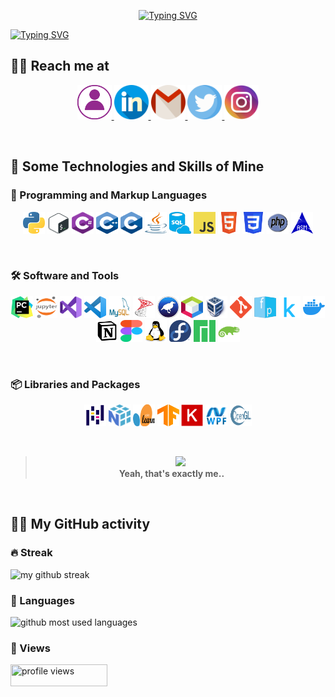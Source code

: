 
<p align="center">
<a href="https://git.io/typing-svg">
    <img src="https://readme-typing-svg.demolab.com?font=Indie+Flower&size=70&duration=3000&pause=15000&color=9D92FF&vCenter=true&multiline=true&width=500&height=150&lines=Heyyyy+Y'all!!" alt="Typing SVG" />
  </a>
</p>

<a href="https://git.io/typing-svg">
    <img src="https://readme-typing-svg.demolab.com?font=Indie+Flower&size=30&pause=1000&color=9D92FF&vCenter=true&multiline=true&width=1000&height=150&lines=I'm+jana%2C+an+outta-this-world+geek+%F0%9F%91%A9%E2%80%8D%F0%9F%92%BB+;Here+u+can+find+me+sharing+any+kind+of+stuff+that+make+sense+to+me!+;Keep+learning%2C+stay+hydrated!+and+follow+me+to+make+this+world+better+%F0%9F%90%B1%E2%80%8D%F0%9F%8F%8D" alt="Typing SVG" />
  </a>

<br>

## 🧘‍♀️ Reach me at

<p align="center">

  <a href="https://Janaherself.github.io">
      <img width="55" height="55px" src="/icons/portfolio.png" title="portfolio">
    </a>
  <a href="https://www.linkedin.com/in/jana-abusaa">
      <img width="55" height="55px" src="/icons/linkedin.png" title="linkedIn">
    </a>
  <a href="mailto:jana.abusaa@gmail.com">
      <img width="55" height="55px" src="/icons/gmail.png" title="email">
    </a>
  <a href="https://twitter.com/Janaherselff">
      <img width="55" height="55px" src="/icons/twitter.png" title="twitter">
    </a>
  <a href="https://instagram.com/Janaherselff">
      <img width="55" height="55px" src="/icons/instagram.png" title="instagram">
   </a>

</p>

  <br>

## 🧠 Some Technologies and Skills of Mine

### 🔡 Programming and Markup Languages
<p align="center">

  <img width="35" height="35px" src="/logos/python.png" title="Python">
  <img width="35" height="35px" src="/logos/bash.png" title="Bash">
  <img width="35" height="35px" src="/logos/csharp.png" title="C#">
  <img width="35" height="35px" src="/logos/cpp.png" title="C++">
  <img width="35" height="35px" src="/logos/c.png" title="C">
  <img width="35" height="35px" src="/logos/java.png" title="Java">
  <img width="35" height="35px" src="/logos/sql.png" title="SQL">
  <img width="35" height="35px" src="/logos/javascript.png" title="JavaScript">
  <img width="35" height="35px" src="/logos/html.png" title="HTML">
  <img width="35" height="35px" src="/logos/css.png" title="CSS">
  <img width="35" height="35px" src="/logos/php.png" title="PHP">
  <img width="35" height="35px" src="/logos/assembly.png" title="Assembly">

</p>

<br>

### 🛠 Software and Tools
<p align="center">

  <img width="35" height="35px" src="/logos/pycharm.png" title="PyCharm">
  <img width="35" height="35px" src="/logos/jupyter.png" title="Jupyter Notebook">
  <img width="35" height="35px" src="/logos/vs.png" title="Visual Studio">
  <img width="35" height="35px" src="/logos/vsc.png" title="VS Code">
  <img width="35" height="35px" src="/logos/mysql.png" title="MySQL">
  <img width="35" height="35px" src="/logos/sqlserver.png" title="SQL Server">
  <img width="35" height="35px" src="/logos/weka.png" title="Weka">
  <img width="35" height="35px" src="/logos/netbeans.png" title="NetBeans">
  <img width="35" height="35px" src="/logos/virtualbox.png" title="VirtualBox">
  <img width="35" height="35px" src="/logos/git.png" title="Git">
  <img width="35" height="35px" src="/logos/facepager.png" title="Facepager">
  <img width="35" height="35px" src="/logos/kaggle.png" title="Kaggle">
  <img width="35" height="35px" src="/logos/docker.png" title="Docker">
  <img width="35" height="35px" src="/logos/notion.png" title="Notion">
  <img width="35" height="35px" src="/logos/figma.png" title="Figma">
  <img width="35" height="35px" src="/logos/linux.png" title="Linux">
  <img width="35" height="35px" src="/logos/fedora.png" title="Fedora">
  <img width="35" height="35px" src="/logos/manjaro.png" title="Manjaro">
  <img width="35" height="35px" src="/logos/opensuse.png" title="OpensSUSE">

</p>

<br>

### 📦 Libraries and Packages
<p align="center">

  <img width="35" height="35px" src="/logos/pandas.png" title="Pandas">
  <img width="35" height="35px" src="/logos/numpy.png" title="Numpy">
  <img width="35" height="35px" src="/logos/sklearn.png" title="Sci-Kit Learn">
  <img width="35" height="35px" src="/logos/tensorflow.png" title="TensorFlow">
  <img width="35" height="35px" src="/logos/keras.png" title="Keras">
  <img width="35" height="35px" src="/logos/wpf.png" title="WPF">
  <img width="35" height="35px" src="/logos/opengl.png" title="OpenGL">
  
</p>

<br>
 
> **<p align="center"> <img src="https://media4.giphy.com/media/hFROvOhBPQVRm/giphy.gif?cid=ecf05e47oop5kp6csic7cu09f83t7bv33p6fjqz47yj1umkx&rid=giphy.gif&ct=g"> <br> Yeah, that's exactly me..&emsp;&emsp; </p>**

<br>

## 🤹‍♂️ My GitHub activity

### 🔥 Streak
  <img src="https://streak-stats.demolab.com/?user=janaherself&theme=holi-theme&hide_border=true&sideNums=9D92FF&sideLabels=9D92FF&currStreakLabel=9D92FF" title="my github streak">

### 🐍 Languages
  <img src="https://github-readme-stats.vercel.app/api/top-langs/?username=janaherself&layout=compact&theme=material-palenight&title_color=9D92FF&bg_color=000015&hide_border=true" title="github most used languages">

### 👀 Views
  <img width="155px" height="35px" src="https://komarev.com/ghpvc/?username=janaherself&style=rounded-square&color=9D92FF" 
    title="profile views">
  
  <br>
